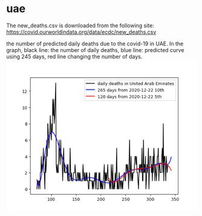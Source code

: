 # uae
The new_deaths.csv is downloaded from the following site: 
https://covid.ourworldindata.org/data/ecdc/new_deaths.csv

the number of predicted daily deaths due to the covid-19 in UAE.
In the graph, black line: the number of daily deaths, blue line: predicted curve using 245 days, red line changing the number of days.
<img src='uae.gif' height=400 width=600>
